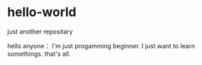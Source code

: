 # hello-world
just another repositary

hello anyone：
I'm just progamming beginner. I just want to learn somethings. that's all.
